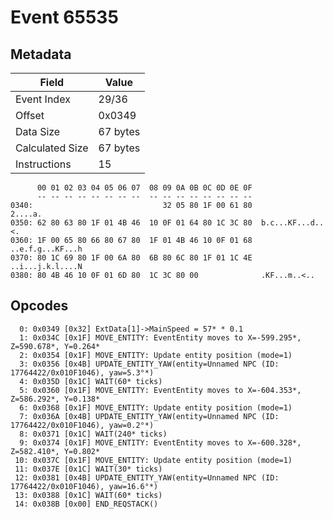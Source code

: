 # Event 65535

## Metadata

| Field           | Value    |
|-----------------|----------|
| Event Index     | 29/36    |
| Offset          | 0x0349   |
| Data Size       | 67 bytes |
| Calculated Size | 67 bytes |
| Instructions    | 15       |

```
      00 01 02 03 04 05 06 07  08 09 0A 0B 0C 0D 0E 0F
      -- -- -- -- -- -- -- --  -- -- -- -- -- -- -- --
0340:                             32 05 80 1F 00 61 80           2....a.
0350: 62 80 63 80 1F 01 4B 46  10 0F 01 64 80 1C 3C 80  b.c...KF...d..<.
0360: 1F 00 65 80 66 80 67 80  1F 01 4B 46 10 0F 01 68  ..e.f.g...KF...h
0370: 80 1C 69 80 1F 00 6A 80  6B 80 6C 80 1F 01 1C 4E  ..i...j.k.l....N
0380: 80 4B 46 10 0F 01 6D 80  1C 3C 80 00              .KF...m..<..    
```

## Opcodes

```
  0: 0x0349 [0x32] ExtData[1]->MainSpeed = 57* * 0.1
  1: 0x034C [0x1F] MOVE_ENTITY: EventEntity moves to X=-599.295*, Z=590.678*, Y=0.264*
  2: 0x0354 [0x1F] MOVE_ENTITY: Update entity position (mode=1)
  3: 0x0356 [0x4B] UPDATE_ENTITY_YAW(entity=Unnamed NPC (ID: 17764422/0x010F1046), yaw=5.3°*)
  4: 0x035D [0x1C] WAIT(60* ticks)
  5: 0x0360 [0x1F] MOVE_ENTITY: EventEntity moves to X=-604.353*, Z=586.292*, Y=0.138*
  6: 0x0368 [0x1F] MOVE_ENTITY: Update entity position (mode=1)
  7: 0x036A [0x4B] UPDATE_ENTITY_YAW(entity=Unnamed NPC (ID: 17764422/0x010F1046), yaw=0.2°*)
  8: 0x0371 [0x1C] WAIT(240* ticks)
  9: 0x0374 [0x1F] MOVE_ENTITY: EventEntity moves to X=-600.328*, Z=582.410*, Y=0.802*
 10: 0x037C [0x1F] MOVE_ENTITY: Update entity position (mode=1)
 11: 0x037E [0x1C] WAIT(30* ticks)
 12: 0x0381 [0x4B] UPDATE_ENTITY_YAW(entity=Unnamed NPC (ID: 17764422/0x010F1046), yaw=16.6°*)
 13: 0x0388 [0x1C] WAIT(60* ticks)
 14: 0x038B [0x00] END_REQSTACK()
```
